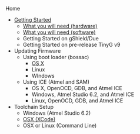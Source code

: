 Home
* [Getting Started](Getting-Started-with-G2)
  * [What you will need (hardware)](https://github.com/synthetos/g2/wiki/Getting-Started-with-G2#hardware-needed-to-use-g2)
  * [What you will need (software)](https://github.com/synthetos/g2/wiki/Getting-Started-with-G2#software-needed-to-use-g2)
  * Getting Started on gShield/Due
  * Getting Started on pre-release TinyG v9
* Updating Firmware
  * Using boot loader (bossac)
    * [OS X](https://github.com/synthetos/g2/wiki/Flashing-TinyG2-with-Apple-OSX)
    * Linux
    * WIndows
  * Using ICE (Atmel and SAM)
    * OS X, OpenOCD, GDB, and Atmel ICE
    * Windows, Atmel Studio 6.2, and Atmel ICE
    * Linux, OpenOCD, GDB, and Atmel ICE
* Toolchain Setup
  * Windows (Atmel Studio 6.2)
  * [OSX (XCode)](https://github.com/synthetos/g2/wiki/Compiling-G2-on-OS-X-(with-Xcode))
  * OSX or Linux (Command Line)
